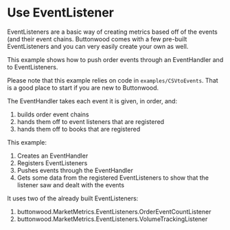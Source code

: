 # Use EventListener

EventListeners are a basic way of creating metrics based off of the events (and their event chains. Buttonwood comes with a few pre-built EventListeners and you can very easily create your own as well.

This example shows how to push order events through an EventHandler and to EventListeners. 

Please note that this example relies on code in `examples/CSVtoEvents`. That is a good place to start if you are new to Buttonwood.

The EventHandler takes each event it is given, in order, and:
1. builds order event chains
2. hands them off to event listeners that are registered
3. hands them off to books that are registered

This example:
1. Creates an EventHandler
2. Registers EventListeners
3. Pushes events through the EventHandler
4. Gets some data from the registered EventListeners to show that the listener saw and dealt with the events

It uses two of the already built EventListeners:
1. buttonwood.MarketMetrics.EventListeners.OrderEventCountListener
2. buttonwood.MarketMetrics.EventListeners.VolumeTrackingListener
